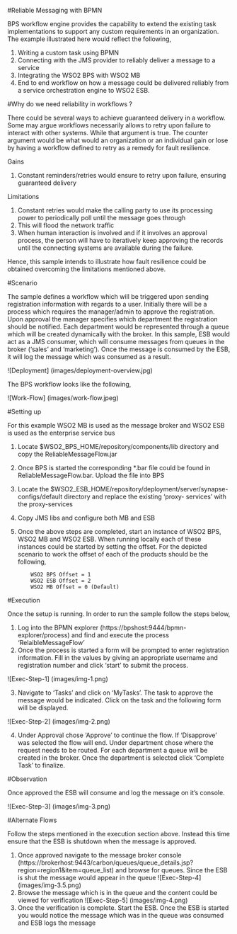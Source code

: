 #Reliable Messaging with BPMN

BPS workflow engine provides the capability to extend the existing task implementations to support any custom requirements in an organization. The example illustrated here would reflect the following,

 1. Writing a custom task using BPMN
 2. Connecting with the JMS provider to reliably deliver a message to a service 
 3. Integrating the WSO2 BPS with WSO2 MB
 4. End to end workflow on how a message could be delivered reliably from a service orchestration engine to WSO2 ESB. 
 
#Why do we need reliability in workflows ?  

There could be several ways to achieve guaranteed delivery in a workflow. Some may argue workflows necessarily allows to retry upon failure to interact with other systems. While that argument is true. The counter argument would be what would an organization or an individual gain or lose by having a workflow defined to retry as a remedy for fault resilience. 

Gains 

 1. Constant reminders/retries would ensure to retry upon failure, ensuring guaranteed delivery 
 
Limitations 
 
 1. Constant retries would make the calling party to use its processing power to periodically poll until the message goes through 
 2. This will flood the network traffic 
 3. When human interaction is involved and if it involves an approval process, the person will have to iteratively keep approving the records until the connecting systems are available during the failure. 
 
 Hence, this sample intends to illustrate how fault resilience could be obtained overcoming the limitations mentioned above.  
 
#Scenario 

The sample defines a workflow which will be triggered upon sending registration information with regards to a user. 
Initially there will be a process which requires the manager/admin to approve the registration. Upon approval the manager specifies which department the registration should be notified. Each department would be represented through a queue which will be created dynamically with the broker. In this sample, ESB would act as a JMS consumer, which will consume messages from queues in the broker (‘sales’ and ‘marketing’). Once the message is consumed by the ESB, it will log the message which was consumed as a result. 

![Deployment] (images/deployment-overview.jpg)
 
 The BPS workflow looks like the following,
 
![Work-Flow] (images/work-flow.jpeg)
 
#Setting up

For this example WSO2 MB is used as the message broker and WSO2 ESB is used as the enterprise service bus

1. Locate $WSO2_BPS_HOME/repository/components/lib directory and copy the ReliableMessageFlow.jar
2. Once BPS is started the corresponding *.bar file could be found in ReliableMessageFlow.bar. Upload the file into BPS
3. Locate the $WSO2_ESB_HOME/repository/deployment/server/synapse-configs/default directory and replace the existing ‘proxy-  services’ with the proxy-services
4. Copy JMS libs and configure both MB and ESB
5. Once the above steps are completed, start an instance of WSO2 BPS, WSO2 MB and WSO2 ESB. When running locally each of these instances could be started by setting the offset. For the depicted scenario to work the offset of each of the products should be the following, 

           WSO2 BPS Offset = 1
           WSO2 ESB Offset = 2
           WSO2 MB Offset = 0 (Default)
           
#Execution 

Once the setup is running. In order to run the sample follow the steps below,

1. Log into the BPMN explorer (https://bpshost:9444/bpmn-explorer/process) and find and execute the process ‘RelaibleMessageFlow’  
2. Once the process is started a form will be prompted to enter registration information. Fill in the values by giving an appropriate username and registration number and click ‘start’ to submit the process. 

 ![Exec-Step-1] (images/img-1.png) 
 
3. Navigate to ‘Tasks’ and click on ‘MyTasks’. The task to approve the message would be indicated. Click on the task and the following form will be displayed.  
 
 ![Exec-Step-2] (images/img-2.png)
 
4. Under Approval chose ‘Approve’ to continue the flow. If ‘Disapprove’ was selected the flow will end. Under department chose where the request needs to be routed. For each department a queue will be created in the broker. Once the department is selected click ‘Complete Task’ to finalize.  
 
#Observation 

Once approved the ESB will consume and log the message on it’s console.

![Exec-Step-3] (images/img-3.png)

#Alternate Flows

Follow the steps mentioned in the execution section above. Instead this time ensure that the ESB is shutdown when the message is approved. 

1. Once approved navigate to the message broker console (https://brokerhost:9443/carbon/queues/queue_details.jsp?region=region1&item=queue_list) and browse for queues. Since the ESB is shut the message would appear in the queue 
![Exec-Step-4] (images/img-3.5.png)
2. Browse the message which is in the queue and the content could be viewed for verification 
![Exec-Step-5] (images/img-4.png)
3. Once the verification is complete. Start the ESB. Once the ESB is started you would notice the message which was in the queue was consumed and ESB logs the message
 
